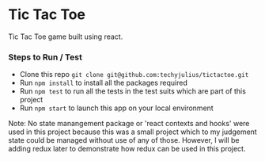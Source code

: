 # Tic Tac Toe
Tic Tac Toe game built using react.

### Steps to Run / Test

- Clone this repo `git clone git@github.com:techyjulius/tictactoe.git`
- Run `npm install` to install all the packages required
- Run `npm test` to run all the tests in the test suits which are part of this project
- Run `npm start` to launch this app on your local environment

Note: No state manangement package or 'react contexts and hooks' were used in this project because this was a small project which to my judgement state could be managed without use of any of those.
However, I will be adding redux later to demonstrate how redux can be used in this project.
